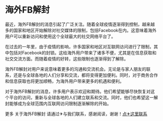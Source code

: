 # 海外FB解封

最近，海外FB解封的消息引起了广泛关注。随着全球疫情逐渐得到控制，越来越多的国家和地区开始解除对社交媒体的限制，包括Facebook在内。这意味着海外用户可以重新访问和使用这个全球最大的社交网络平台了。

在过去的一年里，由于疫情的影响，许多国家和地区对互联网访问进行了限制，其中包括对Facebook的封锁。这给海外用户带来了诸多不便，尤其是在信息获取和社交交流方面。而随着疫情的好转，这些限制也逐渐得到了解除。

海外FB解封对用户来说意味着更多的沟通和交流机会。无论是与家人朋友的联系，还是与全球各地的人们分享和交流，都将变得更加便利。同时，对于商务合作和信息获取也将更加顺畅，为海外用户带来更多的机遇和便利。

对于海外FB解封的消息，许多用户表示欢迎和期待。他们希望能够尽快恢复对这个平台的访问，重新与全球各地的人们建立联系和交流。同时，他们也希望这一解封能够成为全球范围内互联网访问限制逐渐解除的开始。

更多 关于海外FB解封 请通过✈与我们联系，感谢阅读，谢谢！[点✈这里联系](https://w.k02.cc)